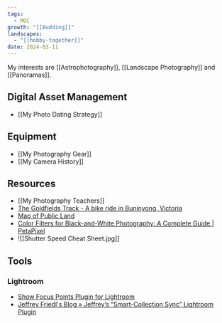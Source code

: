 ```yaml
---
tags:
  - MOC
growth: "[[Budding]]"
landscapes:
  - "[[hobby-together]]"
date: 2024-03-11
---
```

My interests are [[Astrophotography]], [[Landscape Photography]] and [[Panoramas]].

## Digital Asset Management
- [[My Photo Dating Strategy]]

## Equipment
-  [[My Photography Gear]]
- [[My Camera History]]

## Resources
- [[My Photography Teachers]]
- [The Goldfields Track - A bike ride in Buninyong, Victoria](https://ridewithgps.com/routes/32598480)
- [Map of Public Land](https://mapshare.vic.gov.au/mapsharevic/)
- [Color Filters for Black-and-White Photography: A Complete Guide | PetaPixel](https://petapixel.com/color-filters-for-black-and-white-photography/)
- ![[Shutter Speed Cheat Sheet.jpg]]

## Tools
### Lightroom
- [Show Focus Points Plugin for Lightroom](https://www.lightroomfocuspointsplugin.com/)
- [Jeffrey Friedl's Blog » Jeffrey’s “Smart-Collection Sync” Lightroom Plugin](http://regex.info/blog/lightroom-goodies/smart-collection-sync)
